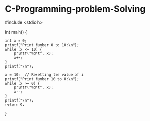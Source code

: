 # C-Programming-problem-Solving

#include <stdio.h>

int main() {

    int x = 0;
    printf("Print Number 0 to 10:\n");
    while (x <= 10) {
        printf("%d\t", x);
        x++;
    }
    printf("\n");

    x = 10;  // Resetting the value of i
    printf("Print Number 10 to 0:\n");
    while (x >= 0) {
        printf("%d\t", x);
        x--;
    }
    printf("\n");
    return 0;
}
